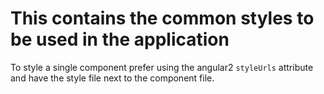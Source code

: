 # This contains the common styles to be used in the application

To style a single component prefer using the angular2 `styleUrls` attribute and have the style file next to the component file.
